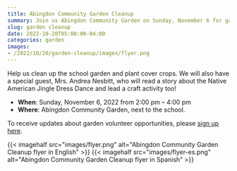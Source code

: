 ```yaml
--- 
title: Abingdon Community Garden Cleanup
summary: Join us Abingdon Community Garden on Sunday, November 6 for gardening, a good book and a fun craft activity.
slug: garden cleanup
date: 2022-10-20T05:00:00-04:00
categories: garden
images: 
- /2022/10/20/garden-cleanup/images/flyer.png
---
```


Help us clean up the school garden and plant cover crops. We will also have a special guest, Mrs. Andrea Nesbitt, who will read a story about the Native American Jingle Dress Dance and lead a craft activity too!

- **When**: Sunday, November 6, 2022 from 2:00 pm – 4:00 pm
- **Where**: Abingdon Community Garden, next to the school.

To receive updates about garden volunteer opportunities, please [sign up here](https://us10.list-manage.com/subscribe?u=f9c2cb9188c78232702100f91&id=50d30d2a32).

{{< imagehalf src="images/flyer.png" alt="Abingdon Community Garden Cleanup flyer in English" >}}
{{< imagehalf src="images/flyer-es.png" alt="Abingdon Community Garden Cleanup flyer in Spanish" >}}